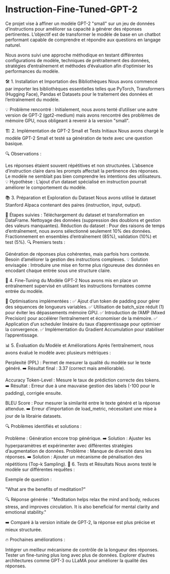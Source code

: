# Instruction-Fine-Tuned-GPT-2

Ce projet vise à affiner un modèle GPT-2 "small" sur un jeu de données d’instructions pour améliorer sa capacité à générer des réponses pertinentes. L’objectif est de transformer le modèle de base en un chatbot performant capable de comprendre et répondre aux questions en langage naturel.

Nous avons suivi une approche méthodique en testant différentes configurations de modèle, techniques de prétraitement des données, stratégies d’entraînement et méthodes d’évaluation afin d’optimiser les performances du modèle.

🛠 1. Installation et Importation des Bibliothèques
Nous avons commencé par importer les bibliothèques essentielles telles que PyTorch, Transformers (Hugging Face), Pandas et Datasets pour le traitement des données et l’entraînement du modèle.

💡 Problème rencontré : Initialement, nous avons tenté d’utiliser une autre version de GPT-2 (gpt2-medium) mais avons rencontré des problèmes de mémoire GPU, nous obligeant à revenir à la version "small".

🏗 2. Implémentation de GPT-2 Small et Tests Initiaux
Nous avons chargé le modèle GPT-2 Small et testé sa génération de texte avec une question basique.

🔍 Observations :

Les réponses étaient souvent répétitives et non structurées.
L’absence d’instruction claire dans les prompts affectait la pertinence des réponses.
Le modèle ne semblait pas bien comprendre les intentions des utilisateurs.
💡 Hypothèse : L’ajout d’un dataset spécialisé en instruction pourrait améliorer le comportement du modèle.

📚 3. Préparation et Exploration du Dataset
Nous avons utilisé le dataset Stanford Alpaca contenant des paires (instruction, input, output).

📌 Étapes suivies :
Téléchargement du dataset et transformation en DataFrame.
Nettoyage des données (suppression des doublons et gestion des valeurs manquantes).
Réduction du dataset : Pour des raisons de temps d’entraînement, nous avons sélectionné seulement 10% des données.
Fractionnement en ensembles d’entraînement (85%), validation (10%) et test (5%).
🔍 Premiers tests :

Génération de réponses plus cohérentes, mais parfois hors contexte.
Besoin d’améliorer la gestion des instructions complexes.
💡 Solution envisagée : Introduire une mise en forme plus rigoureuse des données en encodant chaque entrée sous une structure claire.

🎯 4. Fine-Tuning du Modèle GPT-2
Nous avons mis en place un entraînement supervisé en utilisant les instructions formatées comme entrée du modèle.

📌 Optimisations implémentées :
✅ Ajout d’un token de padding pour gérer des séquences de longueurs variables.
✅ Utilisation de batch_size réduit (1) pour éviter les dépassements mémoire GPU.
✅ Introduction de l’AMP (Mixed Precision) pour accélérer l’entraînement et économiser de la mémoire.
✅ Application d’un scheduler linéaire du taux d’apprentissage pour optimiser la convergence.
✅ Implémentation du Gradient Accumulation pour stabiliser l’apprentissage.

📊 5. Évaluation du Modèle et Améliorations
Après l’entraînement, nous avons évalué le modèle avec plusieurs métriques :

Perplexité (PPL) : Permet de mesurer la qualité du modèle sur le texte généré.
➡️ Résultat final : 3.37 (correct mais améliorable).

Accuracy Token-Level : Mesure le taux de prédiction correcte des tokens.
➡️ Résultat : Erreur due à une mauvaise gestion des labels (-100 pour le padding), corrigée ensuite.

BLEU Score : Pour mesurer la similarité entre le texte généré et la réponse attendue.
➡️ Erreur d’importation de load_metric, nécessitant une mise à jour de la librairie datasets.

🔍 Problèmes identifiés et solutions :

Problème : Génération encore trop générique.
➡️ Solution : Ajuster les hyperparamètres et expérimenter avec différentes stratégies d’augmentation de données.
Problème : Manque de diversité dans les réponses.
➡️ Solution : Ajouter un mécanisme de pénalisation des répétitions (Top-k Sampling).
📝 6. Tests et Résultats
Nous avons testé le modèle sur différentes requêtes :

Exemple de question :

"What are the benefits of meditation?"

🔍 Réponse générée :
"Meditation helps relax the mind and body, reduces stress, and improves circulation. It is also beneficial for mental clarity and emotional stability."

➡️ Comparé à la version initiale de GPT-2, la réponse est plus précise et mieux structurée.

🔥 Prochaines améliorations :

Intégrer un meilleur mécanisme de contrôle de la longueur des réponses.
Tester un fine-tuning plus long avec plus de données.
Explorer d’autres architectures comme GPT-3 ou LLaMA pour améliorer la qualité des réponses.
